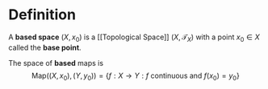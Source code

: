 # Definition

A **based space** $(X, x_{0})$ is a [[Topological Space]] $(X, \mathcal{T}_{X})$ with a point $x_{0} \in X$ called the **base point**.

The space of **based** maps is
$$
\mathrm{Map}((X, x_{0}), (Y, y_{0})) = \left\{ f: X \to Y : f \text{ continuous and } f(x_{0}) = y_{0} \right\} 
$$
